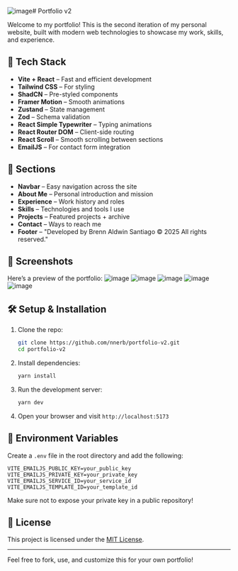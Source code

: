 ![image](https://github.com/user-attachments/assets/72669679-06e8-43b7-bbae-d2be91a103ff)# Portfolio v2

Welcome to my portfolio! This is the second iteration of my personal website, built with modern web technologies to showcase my work, skills, and experience.

## 🚀 Tech Stack

- **Vite + React** – Fast and efficient development
- **Tailwind CSS** – For styling
- **ShadCN** – Pre-styled components
- **Framer Motion** – Smooth animations
- **Zustand** – State management
- **Zod** – Schema validation
- **React Simple Typewriter** – Typing animations
- **React Router DOM** – Client-side routing
- **React Scroll** – Smooth scrolling between sections
- **EmailJS** – For contact form integration

## 📌 Sections

- **Navbar** – Easy navigation across the site
- **About Me** – Personal introduction and mission
- **Experience** – Work history and roles
- **Skills** – Technologies and tools I use
- **Projects** – Featured projects + archive
- **Contact** – Ways to reach me
- **Footer** – "Developed by Brenn Aldwin Santiago © 2025 All rights reserved."

## 🎨 Screenshots
Here’s a preview of the portfolio:
![image](https://github.com/user-attachments/assets/4f80fc8e-46ed-4836-b65b-0c62194f2c46)
![image](https://github.com/user-attachments/assets/da4f2e3f-d9ee-4924-b92f-1e65520d86ff)
![image](https://github.com/user-attachments/assets/65dfa10b-426e-4e44-89bc-90bcff1fe138)
![image](https://github.com/user-attachments/assets/2e99c328-afb0-42bd-8fbf-fe2b91faba01)
![image](https://github.com/user-attachments/assets/96062e2b-1a51-43ce-8253-7ee0c6647a56)

## 🛠️ Setup & Installation

1. Clone the repo:

   ```bash
   git clone https://github.com/nnerb/portfolio-v2.git
   cd portfolio-v2
   ```

2. Install dependencies:

   ```bash
   yarn install
   ```

3. Run the development server:

   ```bash
   yarn dev
   ```

4. Open your browser and visit `http://localhost:5173`

## 🔑 Environment Variables

Create a `.env` file in the root directory and add the following:

```env
VITE_EMAILJS_PUBLIC_KEY=your_public_key
VITE_EMAILJS_PRIVATE_KEY=your_private_key
VITE_EMAILJS_SERVICE_ID=your_service_id
VITE_EMAILJS_TEMPLATE_ID=your_template_id
```

Make sure not to expose your private key in a public repository!

## 🌟 License

This project is licensed under the [MIT License](LICENSE).

---

Feel free to fork, use, and customize this for your own portfolio!
